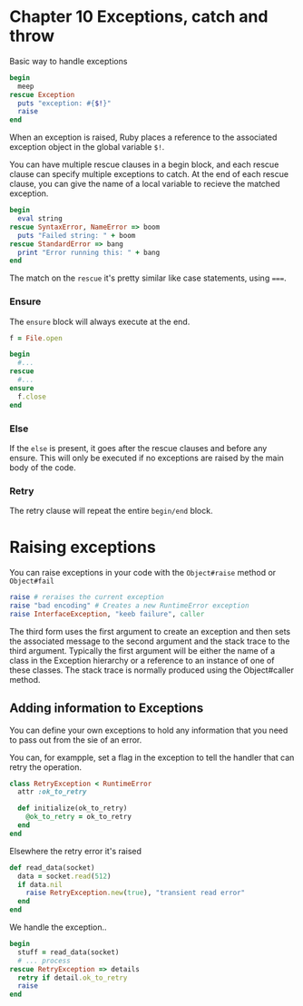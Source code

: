 # Chapter 10 Exceptions, catch and throw

Basic way to handle exceptions

```ruby
begin
  meep
rescue Exception
  puts "exception: #{$!}"
  raise
end
```

When an exception is raised, Ruby places a reference to the associated exception object
in the global variable `$!`.

You can have multiple rescue clauses in a begin block, and each rescue clause can specify
multiple exceptions to catch.
At the end of each rescue clause, you can give the name of a local variable to recieve the
matched exception.

```ruby
begin
  eval string
rescue SyntaxError, NameError => boom
  puts "Failed string: " + boom
rescue StandardError => bang
  print "Error running this: " + bang
end
```

The match on the `rescue` it's pretty similar like case statements, using `===`.

### Ensure

The `ensure` block will always execute at the end.

```ruby
f = File.open

begin
  #...
rescue
  #...
ensure
  f.close
end
```

### Else

If the `else` is present, it goes after the rescue clauses and before any ensure.
This will only be executed if no exceptions are raised by the main body of the code.

### Retry

The retry clause will repeat the entire `begin/end` block.

# Raising exceptions

You can raise exceptions in your code with the `Object#raise` method or `Object#fail`

```ruby
raise # reraises the current exception
raise "bad encoding" # Creates a new RuntimeError exception
raise InterfaceException, "keeb failure", caller
```

The third form uses the first argument to create an exception and then sets the associated
message to the second argument and the stack trace to the third argument. Typically the
first argument will be either the name of a class in the Exception hierarchy or a reference to
an instance of one of these classes. The stack trace is normally produced using the Object#caller
method.

## Adding information to Exceptions

You can define your own exceptions to hold any information that you need to pass out from the sie of an error.

You can, for exampple, set a flag in the exception to tell the handler that can retry the operation.

```ruby
class RetryException < RuntimeError
  attr :ok_to_retry

  def initialize(ok_to_retry)
    @ok_to_retry = ok_to_retry
  end
end
```

Elsewhere the retry error it's raised

```ruby
def read_data(socket)
  data = socket.read(512)
  if data.nil
    raise RetryException.new(true), "transient read error"
  end
end
```

We handle the exception..

```ruby
begin
  stuff = read_data(socket)
  # ... process
rescue RetryException => details
  retry if detail.ok_to_retry
  raise
end
```

